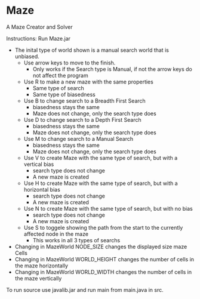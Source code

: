 # Maze
A Maze Creator and Solver

Instructions:
Run Maze.jar
- The inital type of world shown is a manual search world that is unbiased.
	- Use arrow keys to move to the finish.
		- Only works if the Search type is Manual, if not the arrow keys do not affect the program
	- Use R to make a new maze with the same properties 
		- Same type of search
		- Same type of biasedness
	- Use B to change search to a Breadth First Search 
		- biasedness stays the same
		- Maze does not change, only the search type does
	- Use D to change search to a Depth First Search
		- biasedness stays the same
		- Maze does not change, only the search type does
	- Use M to change search to a Manual Search
		- biasedness stays the same
		- Maze does not change, only the search type does
	- Use V to create Maze with the same type of search, but with a vertical bias
		- search type does not change
		- A new maze is created
	- Use H to create Maze with the same type of search, but with a horizontal bias
		- search type does not change
		- A new maze is created
	- Use N to create Maze with the same type of search, but with no bias
		- search type does not change
		- A new maze is created
	- Use S to toggele showing the path from the start to the currently affected node in the maze
		- This works in all 3 types of searchs
- Changing in MazeWorld NODE_SIZE changes the displayed size maze Cells
- Changing in MazeWorld WORLD_HEIGHT changes the number of cells in the maze horizontally
- Changing in MazeWorld WORLD_WIDTH changes the number of cells in the maze vertically

To run source use javalib.jar and run main from main.java in src.